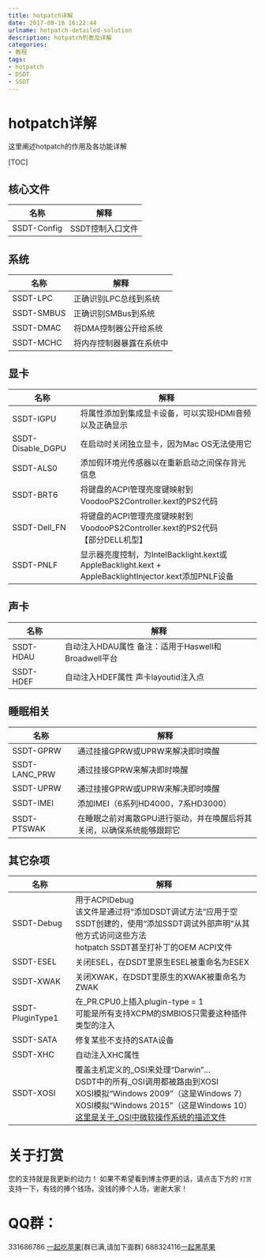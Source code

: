 ```yaml
---
title: hotpatch详解
date: 2017-08-16 16:22:44
urlname: hotpatch-detailed-solution
description: hotpatch列表及详解
categories:
- 教程
tags:
- hotpatch
- DSDT
- SSDT
---
```

# hotpatch详解
这里阐述hotpatch的作用及各功能详解

[TOC]<!--more-->

## 核心文件
| 名称 | 解释 |
| --- | --- |
|SSDT-Config|SSDT控制入口文件|

## 系统
| 名称 | 解释 |
| --- | --- |
|SSDT-LPC|      正确识别LPC总线到系统|
|SSDT-SMBUS|    正确识别SMBus到系统|
|SSDT-DMAC|     将DMA控制器公开给系统|
|SSDT-MCHC|     将内存控制器暴露在系统中|

## 显卡
| 名称 | 解释 |
| --- | --- |
|SSDT-IGPU|       将属性添加到集成显卡设备，可以实现HDMI音频以及正确显示|
|SSDT-Disable_DGPU|在启动时关闭独立显卡，因为Mac OS无法使用它|
|SSDT-ALS0|       添加假环境光传感器以在重新启动之间保存背光信息|
|SSDT-BRT6|       将键盘的ACPI管理亮度键映射到VoodooPS2Controller.kext的PS2代码|
|SSDT-Dell_FN|    将键盘的ACPI管理亮度键映射到VoodooPS2Controller.kext的PS2代码<br>【部分DELL机型】|
|SSDT-PNLF|       显示器亮度控制，为IntelBacklight.kext或AppleBacklight.kext + AppleBacklightInjector.kext添加PNLF设备|
## 声卡

| 名称 | 解释 |
| --- | --- |
|SSDT-HDAU|       自动注入HDAU属性 备注：适用于Haswell和Broadwell平台|
|SSDT-HDEF|       自动注入HDEF属性 声卡layoutid注入点|

## 睡眠相关
| 名称 | 解释 |
| --- | --- |
|SSDT-GPRW|       通过挂接GPRW或UPRW来解决即时唤醒|
|SSDT-LANC_PRW|   通过挂接GPRW来解决即时唤醒|
|SSDT-UPRW|       通过挂接GPRW或UPRW来解决即时唤醒|
|SSDT-IMEI|       添加IMEI（6系列HD4000，7系HD3000）|
|SSDT-PTSWAK|     在睡眠之前对离散GPU进行驱动，并在唤醒后将其关闭，以确保系统能够跟踪它|



## 其它杂项

| 名称 | 解释 |
| --- | --- |
|SSDT-Debug| 用于ACPIDebug <br>该文件是通过将“添加DSDT调试方法”应用于空SSDT创建的，使用“添加SSDT调试外部声明”从其他方式访问这些方法<br>hotpatch SSDT甚至打补丁的OEM ACPI文件|
|SSDT-ESEL|关闭ESEL，在DSDT里原生ESEL被重命名为ESEX|
|SSDT-XWAK|关闭XWAK，在DSDT里原生的XWAK被重命名为ZWAK|
|SSDT-PluginType1|在_PR.CPU0上插入plugin-type = 1<br>可能是所有支持XCPM的SMBIOS只需要这种插件类型的注入|
|SSDT-SATA|修复某些不支持的SATA设备|
|SSDT-XHC|自动注入XHC属性|
|SSDT-XOSI|覆盖主机定义的_OSI来处理“Darwin”...<br>DSDT中的所有_OSI调用都被路由到XOSI<br>XOSI模拟“Windows 2009”（这是Windows 7）<br>XOSI模拟“Windows 2015”（这是Windows 10）<br>[这里是关于_OSI中微软操作系统的描述文件](http://download.microsoft.com/download/7/E/7/7E7662CF-CBEA-470B-A97E-CE7CE0D98DC2/WinACPI_OSI.docx)|

# 关于打赏
您的支持就是我更新的动力！
如果不希望看到博主停更的话，请点击下方的 `打赏` 支持一下，有钱的捧个钱场，没钱的捧个人场，谢谢大家！

# QQ群：
331686786 [一起吃苹果](http://shang.qq.com/wpa/qunwpa?idkey=db511a29e856f37cbb871108ffa77a6e79dde47e491b8f2c8d8fe4d3c310de91)[群已满,请加下面群]
688324116[一起黑苹果](https://shang.qq.com/wpa/qunwpa?idkey=6bf69a6f4b983dce94ab42e439f02195dfd19a1601522c10ad41f4df97e0da82)







